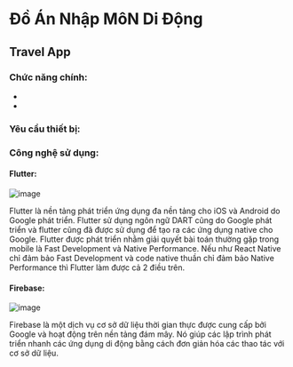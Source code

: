 # Đồ Án Nhập MôN Di Động

## Travel App
### Chức năng chính:
+ 
+
### Yêu cầu thiết bị:
### Công nghệ sử dụng:
#### Flutter:
![image](https://user-images.githubusercontent.com/56749834/105620788-07ac2f80-5e33-11eb-95fb-7665b34ec548.png)

Flutter là nền tảng phát triển ứng dụng đa nền tảng cho iOS và Android do Google phát triển. Flutter sử dụng ngôn ngữ DART cũng do Google phát triển và flutter cũng đã được sử dụng để tạo ra các ứng dụng native cho Google.
Flutter được phát triển nhằm giải quyết bài toán thường gặp trong mobile là Fast Development và Native Performance. Nếu như React Native chỉ đảm bảo Fast Development và code native thuần chỉ đảm bảo Native Performance thì Flutter làm được cả 2 điều trên.
#### Firebase: 
![image](https://user-images.githubusercontent.com/56749834/105620809-23173a80-5e33-11eb-9956-80975f98fdc5.png)

Firebase là một dịch vụ cơ sở dữ liệu thời gian thực được cung cấp bởi Google và hoạt động trên nền tảng đám mây. Nó giúp các lập trình phát triển nhanh các ứng dụng di động bằng cách đơn giản hóa các thao tác với cơ sở dữ liệu.

